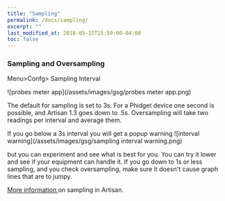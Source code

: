 ```yaml
---
title: "Sampling"
permalink: /docs/sampling/
excerpt: ""
last_modified_at: 2018-05-15T15:59:00-04:00
toc: false
---
```


### Sampling and Oversampling

Menu>Confg> Sampling Interval

![probes meter app](/assets/images/gsg/probes meter app.png)

The default for sampling is set to 3s.  For a Phidget device one second is possible, and Artisan 1.3 goes down to .5s.  Oversampling will take two readings per interval and average them.

If you go below a 3s interval you will get a popup warning ![interval warning](/assets/images/gsg/sampling interval warning.png)

but you can experiment and see what is best for you. You can try it lower and see if your equipment can handle it. If you go down to 1s or less sampling, and you check oversampling, make sure it doesn't cause graph lines that are to jumpy.  

[More information ](https://artisan-roasterscope.blogspot.com/2014/01/sampling-interval-smoothing-and-rate-of.html)on sampling in
Artisan.
